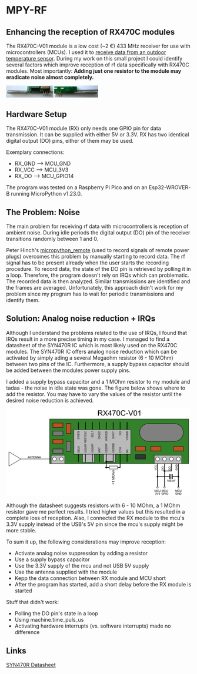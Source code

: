 # MPY-RF

## Enhancing the reception of RX470C modules

The RX470C-V01 module is a low cost (~2 €) 433 MHz receiver for use with microcontrollers (MCUs).
I used it to [receive data from an outdoor temperature sensor](https://github.com/de-dh/TP65-receiver-mpy/).
During my work on this small project I could identify several factors which improve reception of rf data specifically with RX470C modules.
Most importantly: **Adding just one resistor to the module may eradicate noise almost completely.**

<img src="img/RX_front_back.jpg" width="250" height="auto" />

## Hardware Setup
The RX470C-V01 module (RX) only needs one GPIO pin for data transmission.
It can be supplied with either 5V or 3.3V.
RX has two identical digital output (DO) pins, either of them may be used.


Exemplary connections:
- RX_GND --> MCU_GND
- RX_VCC --> MCU_3V3
- RX_DO  --> MCU_GPIO14


The program was tested on a Raspberry Pi Pico and on an Esp32-WROVER-B running MicroPython v1.23.0.

## The Problem: Noise
The main problem for receiving rf data with microcontrollers is reception of ambient noise.
During idle periods the digital output (DO) pin of the receiver transitions randomly between 1 and 0.


Peter Hinch's [micropython_remote](https://github.com/peterhinch/micropython_remote)  (used to record signals of remote power plugs) overcomes this problem by manually starting to record data.
The rf signal has to be present already when the user starts the recording procedure. 
To record data, the state of the DO pin is retrieved by polling it in a loop.
Therefore, the program doesn't rely on IRQs which can problematic.
The recorded data is then analyzed. Similar transmissions are identified and the frames are averaged.
Unfortunately, this approach didn't work for my problem since my program has to wait for periodic transmissions and identify them.

## Solution: Analog noise reduction + IRQs


Although I understand the problems related to the use of IRQs, I found that IRQs result in a more precise timing in my case.
I managed to find a datasheet of the SYN470R IC which is most likely used on the RX470C modules.
The SYN470R IC offers analog noise reduction which can be activated by simply ading a several Megaohm resistor (6 - 10 MOhm) between two pins of the IC.
Furthermore, a supply bypass capacitor should be added between the modules power supply pins.


I added a supply bypass capacitor and a 1 MOhm resistor to my module and tadaa - the noise in idle state was gone.
The figure below shows where to add the resistor. 
You may have to vary the values of the resistor until the desired noise reduction is achieved.


<img src="img/RX470C_modified.png" width="500" height="auto" />


Although the datasheet suggests resistors with 6 - 10 MOhm, a 1 MOhm resistor gave me perfect results.
I tried higher values but this resulted in a complete loss of reception.
Also, I connected the RX module to the mcu's 3.3V supply instead of the USB's 5V pin since the mcu's supply might be more stable.

To sum it up, the following considerations may improve reception:
- Activate analog noise suppression by adding a resistor
- Use a supply bypass capacitor
- Use the 3.3V supply of the mcu and not USB 5V supply
- Use the antenna supplied with the module
- Kepp the data connection between RX module and MCU short
- After the program has started, add a short delay before the RX module is started

Stuff that didn't work:
- Polling the DO pin's state in a loop
- Using machine.time_puls_us
- Activating hardware interrupts (vs. software interrupts) made no difference

## Links

[SYN470R Datasheet](https://img.ozdisan.com/ETicaret_Dosya/453934_1928180.pdf)
